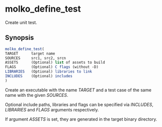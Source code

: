 # molko_define_test

Create unit test.

## Synopsis

```cmake
molko_define_test(
TARGET      target name
SOURCES     src1, src2, srcn
ASSETS      (Optional) list of assets to build
FLAGS       (Optional) C flags (without -D)
LIBRARIES   (Optional) libraries to link
INCLUDES    (Optional) includes
)
```

Create an executable with the name *TARGET* and a test case of the same name
with the given *SOURCES*.

Optional include paths, libraries and flags can be specified via *INCLUDES*,
*LIBRARIES* and *FLAGS* arguments respectively.

If argument *ASSETS* is set, they are generated in the target binary
directory.

